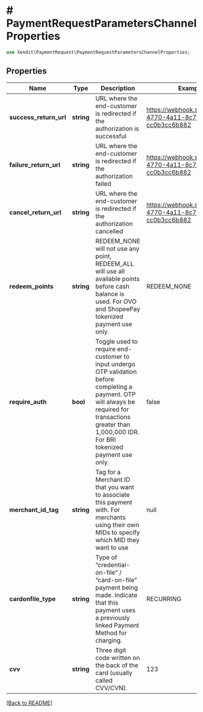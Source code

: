 # # PaymentRequestParametersChannelProperties


```php
use Xendit\PaymentRequest\PaymentRequestParametersChannelProperties;
```

## Properties

Name | Type | Description | Examples | Notes
------------ | ------------- | ------------- | ------------- | ------------- 
**success_return_url** | **string** | URL where the end-customer is redirected if the authorization is successful | https://webhook.site/f4b755f5-4770-4a11-8c72-cc0b3cc6b882 |  [optional]
**failure_return_url** | **string** | URL where the end-customer is redirected if the authorization failed | https://webhook.site/f4b755f5-4770-4a11-8c72-cc0b3cc6b882 |  [optional]
**cancel_return_url** | **string** | URL where the end-customer is redirected if the authorization cancelled | https://webhook.site/f4b755f5-4770-4a11-8c72-cc0b3cc6b882 |  [optional]
**redeem_points** | **string** | REDEEM_NONE will not use any point, REDEEM_ALL will use all available points before cash balance is used. For OVO and ShopeePay tokenized payment use only. | REDEEM_NONE |  [optional]
**require_auth** | **bool** | Toggle used to require end-customer to input undergo OTP validation before completing a payment. OTP will always be required for transactions greater than 1,000,000 IDR. For BRI tokenized payment use only. | false |  [optional]
**merchant_id_tag** | **string** | Tag for a Merchant ID that you want to associate this payment with. For merchants using their own MIDs to specify which MID they want to use | null |  [optional]
**cardonfile_type** | **string** | Type of “credential-on-file” / “card-on-file” payment being made. Indicate that this payment uses a previously linked Payment Method for charging. | RECURRING |  [optional]
**cvv** | **string** | Three digit code written on the back of the card (usually called CVV/CVN). | 123 |  [optional]

[[Back to README]](../../README.md)
